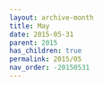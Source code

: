 ```yaml
---
layout: archive-month
title: May
date: 2015-05-31
parent: 2015
has_children: true
permalink: 2015/05
nav_order: -20150531
---
```

